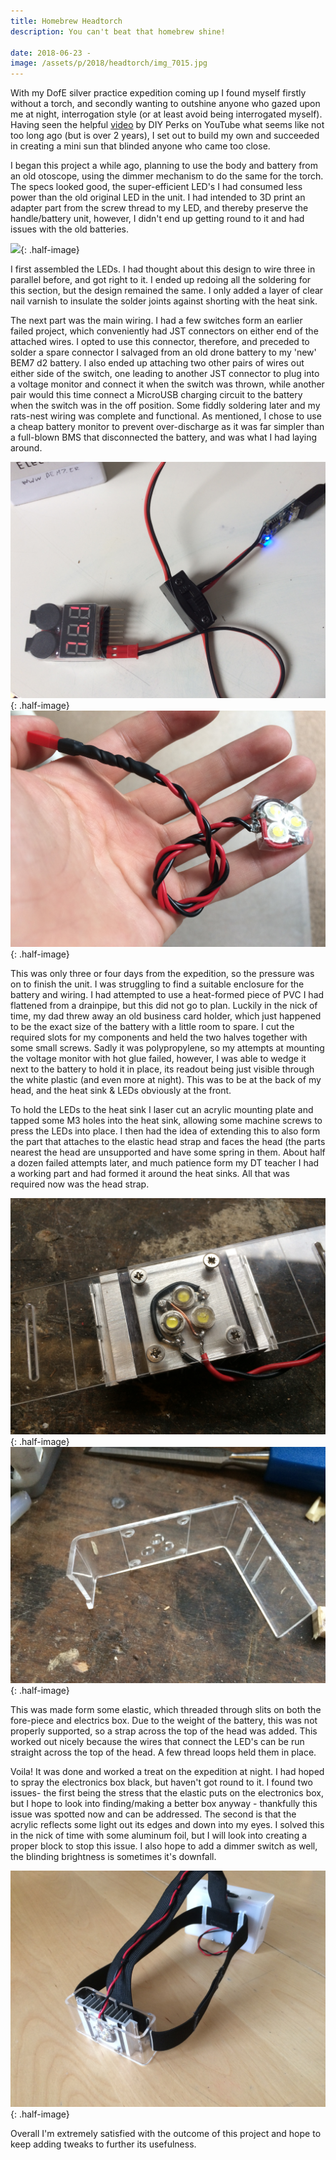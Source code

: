 ```yaml
---
title: Homebrew Headtorch
description: You can't beat that homebrew shine!

date: 2018-06-23 -
image: /assets/p/2018/headtorch/img_7015.jpg
---
```


With my DofE silver practice expedition coming up I found myself firstly without a torch, and secondly wanting to outshine anyone who gazed upon me at night, interrogation style (or at least avoid being interrogated myself). Having seen the helpful [video](https://youtu.be/kl1UPoYSAow) by DIY Perks on YouTube what seems like not too long ago (but is over 2 years), I set out to build my own and succeeded in creating a mini sun that blinded anyone who came too close.

I began this project a while ago, planning to use the body and battery from an old otoscope, using the dimmer mechanism to do the same for the torch. The specs looked good, the super-efficient LED's I had consumed less power than the old original LED in the unit. I had intended to 3D print an adapter part from the screw thread to my LED, and thereby preserve the handle/battery unit, however, I didn't end up getting round to it and had issues with the old batteries.

<!-- Archived, bem7.tk now claimed but adult entertainment company :( -->

<!-- The days went on and I had forgotten about the project. In that time I had founded [BEM7](https://bem7.tk), and begun delving into the world of batteries as part as my work on the [RodSinski Electric Go Kart project](https://kart.bem7.tk). I had made a battery (the first of the BEM7 'd2' recycled batteries) from four identical old phone batteries I had collected, and as DofE crept to only being a week away I decided to put it to use, and make ahead torch. -->

![](img_6969.jpg){: .half-image}

I first assembled the LEDs. I had thought about this design to wire three in parallel before, and got right to it. I ended up redoing all the soldering for this section, but the design remained the same. I only added a layer of clear nail varnish to insulate the solder joints against shorting with the heat sink.

The next part was the main wiring. I had a few switches form an earlier failed project, which conveniently had JST connectors on either end of the attached wires. I opted to use this connector, therefore, and preceded to solder a spare connector I salvaged from an old drone battery to my 'new' BEM7 d2 battery. I also ended up attaching two other pairs of wires out either side of the switch, one leading to another JST connector to plug into a voltage monitor and connect it when the switch was thrown, while another pair would this time connect a MicroUSB charging circuit to the battery when the switch was in the off position. Some fiddly soldering later and my rats-nest wiring was complete and functional. As mentioned, I chose to use a cheap battery monitor to prevent over-discharge as it was far simpler than a full-blown BMS that disconnected the battery, and was what I had laying around.

![](/assets/p/2018/headtorch/img_6995.jpg){: .half-image}
![](/assets/p/2018/headtorch/img_6997.jpg){: .half-image}

This was only three or four days from the expedition, so the pressure was on to finish the unit. I was struggling to find a suitable enclosure for the battery and wiring. I had attempted to use a heat-formed piece of PVC I had flattened from a drainpipe, but this did not go to plan. Luckily in the nick of time, my dad threw away an old business card holder, which just happened to be the exact size of the battery with a little room to spare. I cut the required slots for my components and held the two halves together with some small screws. Sadly it was polypropylene, so my attempts at mounting the voltage monitor with hot glue failed, however, I was able to wedge it next to the battery to hold it in place, its readout being just visible through the white plastic (and even more at night). This was to be at the back of my head, and the heat sink & LEDs obviously at the front.

To hold the LEDs to the heat sink I laser cut an acrylic mounting plate and tapped some M3 holes into the heat sink, allowing some machine screws to press the LEDs into place. I then had the idea of extending this to also form the part that attaches to the elastic head strap and faces the head (the parts nearest the head are unsupported and have some spring in them. About half a dozen failed attempts later, and much patience form my DT teacher I had a working part and had formed it around the heat sinks. All that was required now was the head strap.

![](/assets/p/2018/headtorch/img_7015.jpg){: .half-image}
![](/assets/p/2018/headtorch/img_7018.jpg){: .half-image}

This was made form some elastic, which threaded through slits on both the fore-piece and electrics box. Due to the weight of the battery, this was not properly supported, so a strap across the top of the head was added. This worked out nicely because the wires that connect the LED's can be run straight across the top of the head. A few thread loops held them in place.

Voila! It was done and worked a treat on the expedition at night. I had hoped to spray the electronics box black, but haven't got round to it. I found two issues- the first being the stress that the elastic puts on the electronics box, but I hope to look into finding/making a better box anyway - thankfully this issue was spotted now and can be addressed. The second is that the acrylic reflects some light out its edges and down into my eyes. I solved this in the nick of time with some aluminum foil, but I will look into creating a proper block to stop this issue. I also hope to add a dimmer switch as well, the blinding brightness is sometimes it's downfall.

![](/assets/p/2018/headtorch/img_7020.jpg){: .half-image}

Overall I'm extremely satisfied with the outcome of this project and hope to keep adding tweaks to further its usefulness.
